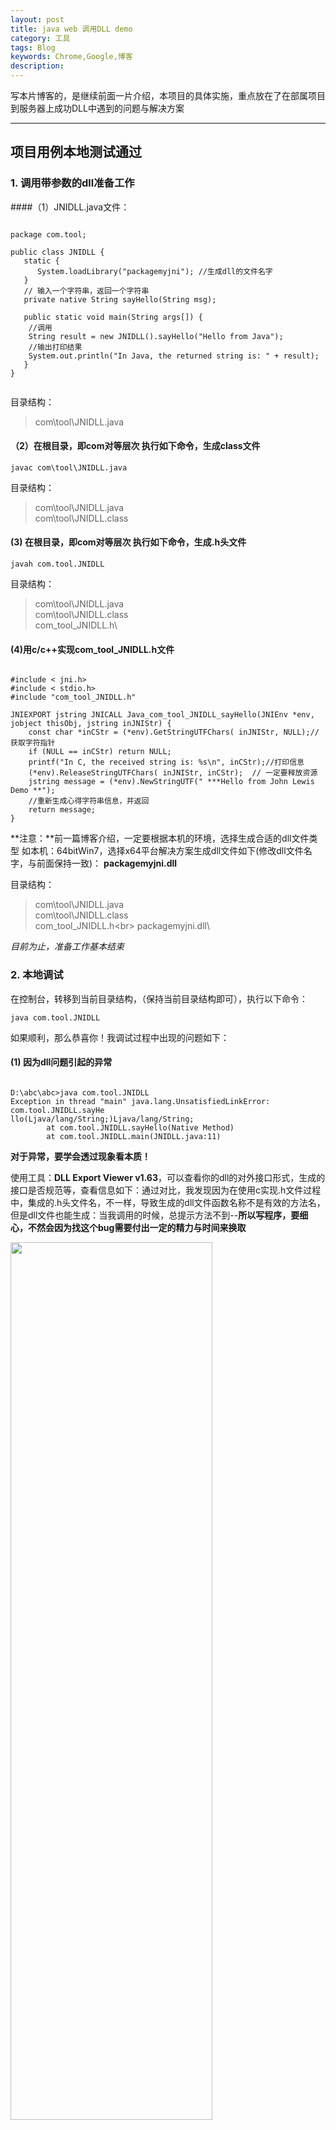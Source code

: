 ```yaml
---
layout: post
title: java web 调用DLL demo
category: 工具
tags: Blog
keywords: Chrome,Google,博客
description: 
---
```


写本片博客的，是继续前面一片介绍，本项目的具体实施，重点放在了在部属项目到服务器上成功DLL中遇到的问题与解决方案

---

## 项目用例本地测试通过

### 1. 调用带参数的dll准备工作

####（1）JNIDLL.java文件：
<pre><code>
package com.tool;

public class JNIDLL {
   static {
      System.loadLibrary("packagemyjni"); //生成dll的文件名字
   }
   // 输入一个字符串，返回一个字符串
   private native String sayHello(String msg);
 
   public static void main(String args[]) {
	//调用
    String result = new JNIDLL().sayHello("Hello from Java");
	//输出打印结果
    System.out.println("In Java, the returned string is: " + result);
   }
}

</code></pre>

目录结构：

> com\tool\JNIDLL.java

#### （2）在根目录，即com对等层次 执行如下命令，生成class文件

	javac com\tool\JNIDLL.java
目录结构：
> com\tool\JNIDLL.java <br>
> com\tool\JNIDLL.class

#### (3) 在根目录，即com对等层次 执行如下命令，生成.h头文件

	javah com.tool.JNIDLL 

目录结构：
> com\tool\JNIDLL.java <br>
> com\tool\JNIDLL.class <br>
> com_tool_JNIDLL.h\

#### (4)用c/c++实现com_tool_JNIDLL.h文件

<pre><code>
#include < jni.h>
#include < stdio.h>
#include "com_tool_JNIDLL.h"

JNIEXPORT jstring JNICALL Java_com_tool_JNIDLL_sayHello(JNIEnv *env, jobject thisObj, jstring inJNIStr) {
	const char *inCStr = (*env).GetStringUTFChars( inJNIStr, NULL);//获取字符指针
	if (NULL == inCStr) return NULL;
	printf("In C, the received string is: %s\n", inCStr);//打印信息
	(*env).ReleaseStringUTFChars( inJNIStr, inCStr);  // 一定要释放资源
	jstring message = (*env).NewStringUTF(" ***Hello from John Lewis Demo **");
	//重新生成心得字符串信息，并返回
	return message;
}
</code></pre>

**注意：**前一篇博客介绍，一定要根据本机的环境，选择生成合适的dll文件类型
如本机：64bitWin7，选择x64平台解决方案生成dll文件如下(修改dll文件名字，与前面保持一致)：
**packagemyjni.dll**

目录结构：
> com\tool\JNIDLL.java <br>
> com\tool\JNIDLL.class <br>
> com_tool_JNIDLL.h\<br>
> packagemyjni.dll\


*目前为止，准备工作基本结束*

### 2. 本地调试

在控制台，转移到当前目录结构，（保持当前目录结构即可），执行以下命令：

	java com.tool.JNIDLL

如果顺利，那么恭喜你！我调试过程中出现的问题如下：

#### (1) 因为dll问题引起的异常
<pre><code>
D:\abc\abc>java com.tool.JNIDLL
Exception in thread "main" java.lang.UnsatisfiedLinkError: com.tool.JNIDLL.sayHe
llo(Ljava/lang/String;)Ljava/lang/String;
        at com.tool.JNIDLL.sayHello(Native Method)
        at com.tool.JNIDLL.main(JNIDLL.java:11)
</code></pre>

**对于异常，要学会透过现象看本质！**

使用工具：**DLL Export Viewer v1.63**，可以查看你的dll的对外接口形式，生成的接口是否规范等，查看信息如下：通过对比，我发现因为在使用c实现.h文件过程中，集成的.h头文件名，不一样，导致生成的dll文件函数名称不是有效的方法名，但是dll文件也能生成：当我调用的时候，总提示方法不到--**所以写程序，要细心，不然会因为找这个bug需要付出一定的精力与时间来换取**

<img src="/assets/images/tool/jni_dll_view.jpg" width="80%" height="60%">

如果c/c++有误，生成的dll如下图，可以看出，两个的在调用函数名称上，完全大相径庭，如果java能成功调用才怪！如下图：

<img src="/assets/images/tool/jni_dll_view_error.jpg" width="80%" height="60%">


**心得体会：只有保证每一个模块的功能正常，然后，步步为营，各个模块连在组成系统后，链接调试工作就会变得顺水推舟啦 ! ：)**

#### (2) 项目是否还需要其他类库支持？

我们这个项目因为需要实现一个图像识别的功能，同时也依赖调用了openVC相关的类库，虽然把实现部分的调用关联的dll文件都放在了类的加载路径智商了，但是还是包了错误···一时不知道，因为是实现部分少了其他关联的dll文件···
出现：依赖的库文件不存在。

**一定要注意，程序运行的环境的不同，Wins本地的类库是不一样完全的**

使用软件：**Dependency Walker 2.2** 可以查看，你的dll文件依赖的类库是否在当前系统中存在
，通过使用此原件，我的dll依赖的库情况如下图：

<img src="/assets/images/tool/jni_dll_los.jpg" width="80%" height="60%">

那么问题来了：如何解决这些lost or missing dll ? 

> 1. 根据缺失的dll文件名字，去网上直接去下载的；
> 可能网上的dll文件与你本机的文件不兼容，可以解决。

> 2. 找dll修复工具，自动修复；
> 修复工具如果不是官方绿色的软件，有可能含有木马病毒，入侵你的计算机。

  我用的是方法2，我计算机上360的安全卫士，使用360急救箱中有个dll修复功能，根据缺失的文件名字，直接修复了缺失的dll文件，方便，并且是官方软件。然后重启电脑。

*ok，现在本次测试通过了 *

---

## 迁移至项目并部署到tomcat服务器

### 1. 讲所有依赖的dll在tomcate服务器上的位置

讲文件放在tomcate\bin文件夹下面，因为在系统启动的时候，下面程序会自动从tomcat加载路径上获取dll等相关文件。

	System.loadLibrary("CoinImageRecognition");

可以通过以两个程序输出你本机的相关信息：
		
	System.out.println(System.getProperty("java.library.path"));
	//输出java的类加载路径
	System.out.println(System.getProperty("sun.arch.data.model"));
	//输出本机操作系统的bit（位）如：64即64位操作系统

### 2. 用上面测试依赖dll文件工具测试服务器系统环视，是否有完整的dll文件

如果测试通过，则可以实现部署了····

需要说明的是，期间我使用“百度管家”，有一个dll修复，但是可以下到对应名称的dll文件，但是，相应的dll文件cup格式是x84，额我的计算机cup是x64，所以是不兼容的，需要注意。

还有，在服务器上，有些确实的dll文件，并不影响服务器对dll调用，我们这个项目主机系统提示，缺少某些dll，但是在部属的时候，功能可以正常的调用。

---

这几天都在调试这个接口的问题，最后还是解决了，所以，碰到问题不要回避，碰到的问题一开始是没有思绪的，如果有思绪，那还叫问题吗？？？虽然这个过程中调研了很多方法，尝试了很多解决途径，最后看来，有一些确实是无用的尝试，但是，如果你不去尝试，你怎么知道这样是不可行的呢。

### 提高自己的处理问题的能力，很重要！


要经常思考问题，勤奋学习，脚踏实地

拨开现象，参透问题的本质，是关键！！！

Just do IT ! 

在一点就是，还要注意锻炼身体，每天晚上如果可以，去操场跑去跑一会~~~

<img src="/assets/images/life/web_pic.jpg" width="80%" height="60%">